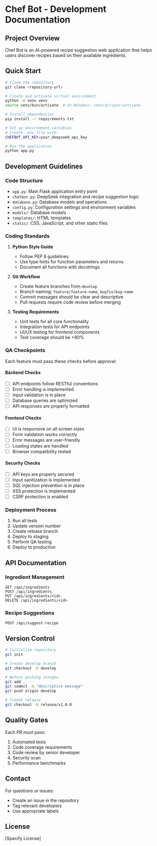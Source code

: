 # Chef Bot - Development Documentation

## Project Overview
Chef Bot is an AI-powered recipe suggestion web application that helps users discover recipes based on their available ingredients.

## Quick Start
```bash
# Clone the repository
git clone <repository-url>

# Create and activate virtual environment
python -m venv venv
source venv/bin/activate  # On Windows: venv\Scripts\activate

# Install dependencies
pip install -r requirements.txt

# Set up environment variables
# Create .env file with:
CHEFBOT_API_KEY=your_deepseek_api_key

# Run the application
python app.py
```

## Development Guidelines

### Code Structure
- `app.py`: Main Flask application entry point
- `chatbot.py`: DeepSeek integration and recipe suggestion logic
- `database.py`: Database models and operations
- `config.py`: Configuration settings and environment variables
- `models/`: Database models
- `templates/`: HTML templates
- `static/`: CSS, JavaScript, and other static files

### Coding Standards
1. **Python Style Guide**
   - Follow PEP 8 guidelines
   - Use type hints for function parameters and returns
   - Document all functions with docstrings

2. **Git Workflow**
   - Create feature branches from `develop`
   - Branch naming: `feature/feature-name`, `bugfix/bug-name`
   - Commit messages should be clear and descriptive
   - Pull requests require code review before merging

3. **Testing Requirements**
   - Unit tests for all core functionality
   - Integration tests for API endpoints
   - UI/UX testing for frontend components
   - Test coverage should be >80%

### QA Checkpoints
Each feature must pass these checks before approval:

#### Backend Checks
- [ ] API endpoints follow RESTful conventions
- [ ] Error handling is implemented
- [ ] Input validation is in place
- [ ] Database queries are optimized
- [ ] API responses are properly formatted

#### Frontend Checks
- [ ] UI is responsive on all screen sizes
- [ ] Form validation works correctly
- [ ] Error messages are user-friendly
- [ ] Loading states are handled
- [ ] Browser compatibility tested

#### Security Checks
- [ ] API keys are properly secured
- [ ] Input sanitization is implemented
- [ ] SQL injection prevention is in place
- [ ] XSS protection is implemented
- [ ] CSRF protection is enabled

### Deployment Process
1. Run all tests
2. Update version number
3. Create release branch
4. Deploy to staging
5. Perform QA testing
6. Deploy to production

## API Documentation

### Ingredient Management
```
GET /api/ingredients
POST /api/ingredients
PUT /api/ingredients/<id>
DELETE /api/ingredients/<id>
```

### Recipe Suggestions
```
POST /api/suggest-recipe
```

## Version Control
```bash
# Initialize repository
git init

# Create develop branch
git checkout -b develop

# Before pushing changes
git add .
git commit -m "descriptive message"
git push origin develop

# Create release
git checkout -b release/v1.0.0
```

## Quality Gates
Each PR must pass:
1. Automated tests
2. Code coverage requirements
3. Code review by senior developer
4. Security scan
5. Performance benchmarks

## Contact
For questions or issues:
- Create an issue in the repository
- Tag relevant developers
- Use appropriate labels

## License
[Specify License]
